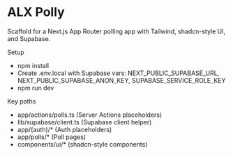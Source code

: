 # ALX Polly

Scaffold for a Next.js App Router polling app with Tailwind, shadcn-style UI, and Supabase.

Setup
- npm install
- Create .env.local with Supabase vars: NEXT_PUBLIC_SUPABASE_URL, NEXT_PUBLIC_SUPABASE_ANON_KEY, SUPABASE_SERVICE_ROLE_KEY
- npm run dev

Key paths
- app/actions/polls.ts (Server Actions placeholders)
- lib/supabase/client.ts (Supabase client helper)
- app/(auth)/* (Auth placeholders)
- app/polls/* (Poll pages)
- components/ui/* (shadcn-style components)
